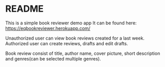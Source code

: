 # README

This is a simple book reviewer demo app
It can be found here: https://eqbookreviewer.herokuapp.com/

Unauthorized user can view book reviews created for a last week.
Authorized user can create reviews, drafts and edit drafts.

Book review consist of title, author name, cover picture, short description and genres(can be selected multiple genres).

